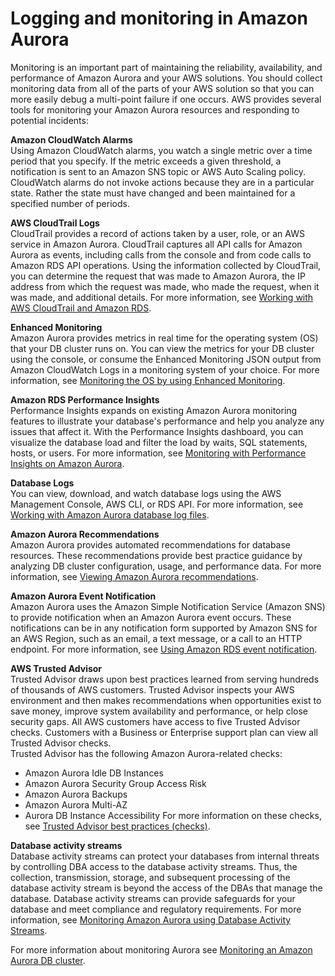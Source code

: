 # Logging and monitoring in Amazon Aurora<a name="Overview.LoggingAndMonitoring"></a>

Monitoring is an important part of maintaining the reliability, availability, and performance of Amazon Aurora and your AWS solutions\. You should collect monitoring data from all of the parts of your AWS solution so that you can more easily debug a multi\-point failure if one occurs\. AWS provides several tools for monitoring your Amazon Aurora resources and responding to potential incidents:

**Amazon CloudWatch Alarms**  
Using Amazon CloudWatch alarms, you watch a single metric over a time period that you specify\. If the metric exceeds a given threshold, a notification is sent to an Amazon SNS topic or AWS Auto Scaling policy\. CloudWatch alarms do not invoke actions because they are in a particular state\. Rather the state must have changed and been maintained for a specified number of periods\.

**AWS CloudTrail Logs**  
CloudTrail provides a record of actions taken by a user, role, or an AWS service in Amazon Aurora\. CloudTrail captures all API calls for Amazon Aurora as events, including calls from the console and from code calls to Amazon RDS API operations\. Using the information collected by CloudTrail, you can determine the request that was made to Amazon Aurora, the IP address from which the request was made, who made the request, when it was made, and additional details\. For more information, see [Working with AWS CloudTrail and Amazon RDS](logging-using-cloudtrail.md)\.

**Enhanced Monitoring**  
Amazon Aurora provides metrics in real time for the operating system \(OS\) that your DB cluster runs on\. You can view the metrics for your DB cluster using the console, or consume the Enhanced Monitoring JSON output from Amazon CloudWatch Logs in a monitoring system of your choice\. For more information, see [Monitoring the OS by using Enhanced Monitoring](USER_Monitoring.OS.md)\.

**Amazon RDS Performance Insights**  
Performance Insights expands on existing Amazon Aurora monitoring features to illustrate your database's performance and help you analyze any issues that affect it\. With the Performance Insights dashboard, you can visualize the database load and filter the load by waits, SQL statements, hosts, or users\. For more information, see [Monitoring with Performance Insights on Amazon Aurora](USER_PerfInsights.md)\.

**Database Logs**  
You can view, download, and watch database logs using the AWS Management Console, AWS CLI, or RDS API\. For more information, see [Working with Amazon Aurora database log files](USER_LogAccess.md)\.

**Amazon Aurora Recommendations**  
Amazon Aurora provides automated recommendations for database resources\. These recommendations provide best practice guidance by analyzing DB cluster configuration, usage, and performance data\. For more information, see [Viewing Amazon Aurora recommendations](accessing-monitoring.md#USER_Recommendations)\.

**Amazon Aurora Event Notification**  
Amazon Aurora uses the Amazon Simple Notification Service \(Amazon SNS\) to provide notification when an Amazon Aurora event occurs\. These notifications can be in any notification form supported by Amazon SNS for an AWS Region, such as an email, a text message, or a call to an HTTP endpoint\. For more information, see [Using Amazon RDS event notification](USER_Events.md)\.

**AWS Trusted Advisor**  
Trusted Advisor draws upon best practices learned from serving hundreds of thousands of AWS customers\. Trusted Advisor inspects your AWS environment and then makes recommendations when opportunities exist to save money, improve system availability and performance, or help close security gaps\. All AWS customers have access to five Trusted Advisor checks\. Customers with a Business or Enterprise support plan can view all Trusted Advisor checks\.   
Trusted Advisor has the following Amazon Aurora\-related checks:  
+ Amazon Aurora Idle DB Instances
+ Amazon Aurora Security Group Access Risk
+ Amazon Aurora Backups
+ Amazon Aurora Multi\-AZ
+ Aurora DB Instance Accessibility
For more information on these checks, see [Trusted Advisor best practices \(checks\)](https://aws.amazon.com/premiumsupport/trustedadvisor/best-practices/)\.

**Database activity streams**  
Database activity streams can protect your databases from internal threats by controlling DBA access to the database activity streams\. Thus, the collection, transmission, storage, and subsequent processing of the database activity stream is beyond the access of the DBAs that manage the database\. Database activity streams can provide safeguards for your database and meet compliance and regulatory requirements\. For more information, see [Monitoring Amazon Aurora using Database Activity Streams](DBActivityStreams.md)\.

For more information about monitoring Aurora see [Monitoring an Amazon Aurora DB cluster](MonitoringAurora.md)\.